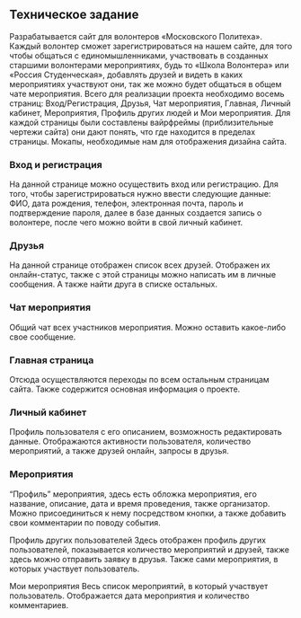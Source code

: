 ## Техническое задание

Разрабатывается сайт для волонтеров «Московского Политеха». Каждый волонтер сможет зарегистрироваться на нашем сайте, для того чтобы общаться с единомышленниками, участвовать в созданных старшими волонтерами мероприятиях, будь то «Школа Волонтера» или «Россия Студенческая», добавлять друзей и видеть в каких мероприятиях участвуют они, так же можно будет общаться в общем чате мероприятия.
​Всего для реализации проекта необходимо восемь страниц: Вход/Регистрация, Друзья, Чат мероприятия, Главная, Личный кабинет, Мероприятия, Профиль других людей и Мои мероприятия.
​Для каждой страницы были составлены вайрфреймы (приблизительные чертежи сайта) они дают понять, что где находится в пределах страницы. Мокапы, необходимые нам для отображения дизайна сайта.

### Вход и регистрация
На данной странице можно осуществить вход или регистрацию. Для того, чтобы зарегистрироваться нужно ввести следующие данные: ФИО, дата рождения, телефон, электронная почта, пароль и подтверждение пароля, далее в базе данных создается запись о волонтере, после чего можно войти в свой личный кабинет.

### Друзья
​На данной странице отображен список всех друзей. Отображен их онлайн-статус, также с этой страницы можно написать им в личные сообщения. А также найти друга в списке остальных.

### Чат мероприятия
Общий чат всех участников мероприятия. Можно оставить какое-либо свое сообщение. 

### Главная страница
Отсюда осуществляются переходы по всем остальным страницам сайта. Также содержится основная информация о проекте.

### Личный кабинет
Профиль пользователя с его описанием, возможность редактировать данные. Отображаются активности пользователя, количество мероприятий, а также друзей онлайн, запросы в друзья.

### Мероприятия
“Профиль” мероприятия, здесь есть обложка мероприятия, его название, описание, дата и время проведения, также организатор. Можно присоединиться к нему посредством кнопки, а также добавить свои комментарии по поводу события.

Профиль других пользователей
Здесь отображен профиль других пользователей, показывается количество мероприятий и друзей, также здесь можно отправить заявку в друзья. Также сами мероприятия, в которых участвует пользователь.

Мои мероприятия
Весь список мероприятий, в который участвует пользователь. Отображается дата мероприятия и количество комментариев.
